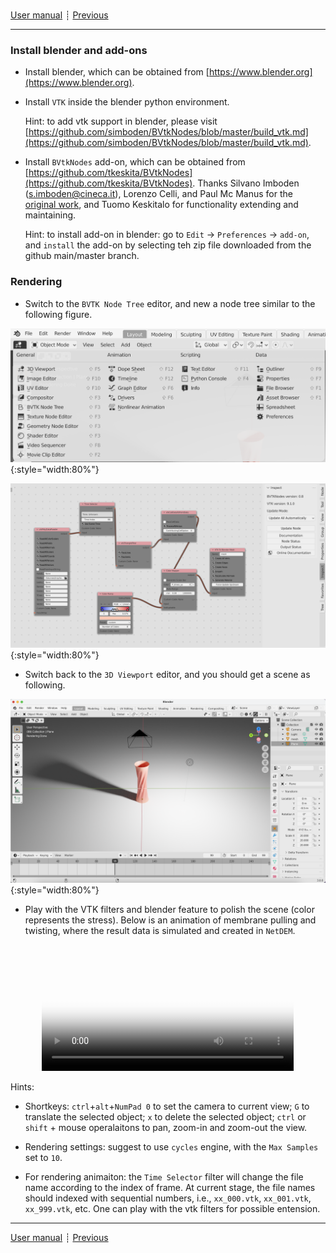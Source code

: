 ###

[User manual](user_manual.md)
┊ [Previous](basic_usage.md)

------

### Install blender and add-ons

- Install blender, which can be obtained from [https://www.blender.org](https://www.blender.org).

- Install ``VTK`` inside the blender python environment.

    Hint: to add vtk support in blender, please visit [https://github.com/simboden/BVtkNodes/blob/master/build_vtk.md](https://github.com/simboden/BVtkNodes/blob/master/build_vtk.md).

- Install ``BVtkNodes`` add-on, which can be obtained from [https://github.com/tkeskita/BVtkNodes](https://github.com/tkeskita/BVtkNodes). Thanks Silvano Imboden (s.imboden@cineca.it), Lorenzo Celli, and Paul Mc Manus for the [original work](https://github.com/simboden/BVtkNodes), and Tuomo Keskitalo for functionality extending and maintaining. 

    Hint: to install add-on in blender: go to ``Edit`` &rarr; ``Preferences`` &rarr; ``add-on``, and ``install`` the add-on by selecting teh zip file downloaded from the github main/master branch.

### Rendering

- Switch to the ``BVTK Node Tree`` editor, and new a node tree similar to the following figure.

![blender_enditor_layout](../img/blender_enditor_layout.png "Layouts of the blender editors."){:style="width:80%"}

![node_example](../img/node_example.png "Example of node layout for importing and rendering vtk polydate in blender."){:style="width:80%"}

- Switch back to the ``3D Viewport`` editor, and you should get a scene as following.

![render_example](../img/render_example.png "Example of layort view."){:style="width:80%"}

- Play with the VTK filters and blender feature to polish the scene (color represents the stress). Below is an animation of membrane pulling and twisting, where the result data is simulated and created in ``NetDEM``.

<center>
<video controls width="80%" poster="https://1307405355.vod2.myqcloud.com/7eb7938bvodtranscq1307405355/6450ee7e387702294825734594/coverBySnapshot/coverBySnapshot_10_0.jpg">
  <source src="https://1307405355.vod2.myqcloud.com/7eb7938bvodtranscq1307405355/6450ee7e387702294825734594/v.f100840.mp4" type="video/mp4">
</video>
</center>

Hints:

- Shortkeys: ``ctrl``+``alt``+``NumPad 0`` to set the camera to current view; ``G`` to translate the selected object; ``x`` to delete the selected object; ``ctrl`` or ``shift`` + mouse operalaitons to pan, zoom-in and zoom-out the view.

- Rendering settings: suggest to use ``cycles`` engine, with the ``Max Samples`` set to ``10``.

- For rendering animaiton: the ``Time Selector`` filter will change the file name according to the index of frame. At current stage, the file names should indexed with sequential numbers, i.e., ``xx_000.vtk``, ``xx_001.vtk``, ``xx_999.vtk``, etc. One can play with the vtk filters for possible entension.

------

[User manual](user_manual.md)
┊ [Previous](basic_usage.md)